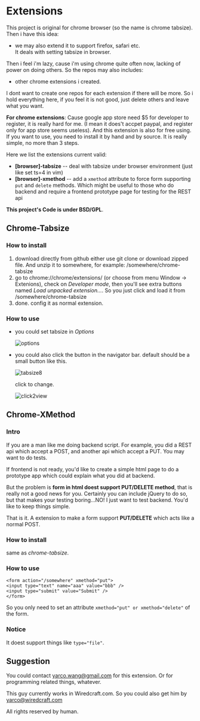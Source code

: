 Extensions
===========
This project is original for chrome browser (so the name is chrome tabsize). Then i have this idea:

* we may also extend it to support firefox, safari etc.  
It deals with setting tabsize in browser.

Then i feel i'm lazy, cause i'm using chrome quite often now, lacking of power on doing others.
So the repos may also includes:

* other chrome extensions i created.

I dont want to create one repos for each extension if there will be more. So i hold everything here, if you feel it is not good, just delete others and leave what you want.

**For chrome extensions**: Cause google app store need $5 for developer to register, it is really hard for me. (I mean it does't accpet paypal, and register only for app store seems useless). And this extension is also for free using. If you want to use, you need to install it by hand and by source. It is really simple, no more than 3 steps.

Here we list the extensions current valid:

* **[browser]-tabsize** -- deal with tabsize under browser environment (just like set ts=4 in vim)
* **[browser]-xmethod** -- add a `xmethod` attribute to force form supporting `put` and `delete` methods. Which might be useful to those who do backend and require a frontend prototype page for testing for the REST api

**This project's Code is under BSD/GPL**.

Chrome-Tabsize
--------------
### How to install

1. download directly from github either use git clone or download zipped file. And unzip it to somewhere, for example: /somewhere/chrome-tabsize
2. go to chrome://chrome/extensions/ (or choose from menu Window -> Extenions), check on _Developer mode_, then you'll see extra buttons named _Load unpacked extension…_. So you just click and load it from /somewhere/chrome-tabsize
3. done. config it as normal extension. 

### How to use

* you could set tabsize in _Options_
	
	![options]
	
	
* you could also click the button in the navigator bar. default should be a small button like this.

	![tabsize8]

	click to change.

	![click2view]

Chrome-XMethod
--------------
### Intro
If you are a man like me doing backend script. For example, you did a REST api which accept a POST, and another api which accept a PUT. You may want to do tests.

If frontend is not ready, you'd like to create a simple html page to do a prototype app which could explain what you did at backend.

But the problem is **form in html doest support PUT/DELETE method**, that is really not a good news for you. Certainly you can include jQuery to do so, but that makes your testing boring…NO! I just want to test backend. You'd like to keep things simple.

That is it. A extension to make a form support **PUT/DELETE** which acts like a normal POST.

### How to install
same as _chrome-tabsize_.

### How to use
```
<form action="/somewhere" xmethod="put">
<input type="text" name="aaa" value="bbb" />
<input type="submit" value="Submit" />
</form>
```
So you only need to set an attribute `xmethod="put" or xmethod="delete"` of the form.

### Notice
It doest support things like `type="file"`.

Suggestion
-----------
You could contact <yarco.wang@gmail.com> for this extension.
Or for programming related things, whatever.

This guy currently works in Wiredcraft.com. So you could also get him by <yarco@wiredcraft.com>

All rights reserved by human.

[options]:https://raw.github.com/yarcowang/chrome-tabsize/master/chrome-tabsize/options.png "options"
[tabsize8]:https://raw.github.com/yarcowang/chrome-tabsize/master/chrome-tabsize/tabsize8.png "set tabsize=8"
[click2view]:https://raw.github.com/yarcowang/chrome-tabsize/master/chrome-tabsize/click2view.png "click to change"